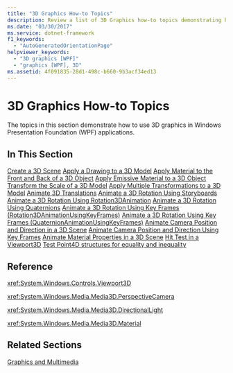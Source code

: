 ```yaml
---
title: "3D Graphics How-to Topics"
description: Review a list of 3D Graphics how-to topics demonstrating how to use 3D graphics in Windows Presentation Foundation (WPF) applications.
ms.date: "03/30/2017"
ms.service: dotnet-framework
f1_keywords: 
  - "AutoGeneratedOrientationPage"
helpviewer_keywords: 
  - "3D graphics [WPF]"
  - "graphics [WPF], 3D"
ms.assetid: 4f091835-28d1-498c-b660-9b3acf34ed13
---
```

# 3D Graphics How-to Topics

The topics in this section demonstrate how to use 3D graphics in Windows Presentation Foundation (WPF) applications.

## In This Section

[Create a 3D Scene](how-to-create-a-3-d-scene.md)
[Apply a Drawing to a 3D Model](how-to-apply-a-drawing-to-a-3-d-model.md)
[Apply Material to the Front and Back of a 3D Object](how-to-apply-material-to-the-front-and-back-of-a-3-d-object.md)
[Apply Emissive Material to a 3D Object](how-to-apply-emissive-material-to-a-3-d-object.md)
[Transform the Scale of a 3D Model](how-to-transform-the-scale-of-a-3-d-model.md)
[Apply Multiple Transformations to a 3D Model](how-to-apply-multiple-transformations-to-a-3-d-model.md)
[Animate 3D Translations](how-to-animate-3-d-translations.md)
[Animate a 3D Rotation Using Storyboards](how-to-animate-a-3-d-rotation-using-storyboards.md)
[Animate a 3D Rotation Using Rotation3DAnimation](how-to-animate-a-3-d-rotation-using-rotation3danimation.md)
[Animate a 3D Rotation Using Quaternions](how-to-animate-a-3-d-rotation-using-quaternions.md)
[Animate a 3D Rotation Using Key Frames (Rotation3DAnimationUsingKeyFrames)](how-to-animate-a-3-d-rotation-using-key-frames.md)
[Animate a 3D Rotation Using Key Frames (QuaternionAnimationUsingKeyFrames)](animate-a-3-d-rotation-quaternionanimationusingkeyframes.md)
[Animate Camera Position and Direction in a 3D Scene](how-to-animate-camera-position-and-direction-in-a-3d-scene.md)
[Animate Camera Position and Direction Using Key Frames](how-to-animate-camera-position-and-direction-using-key-frames.md)
[Animate Material Properties in a 3D Scene](how-to-animate-material-properties-in-a-3-d-scene.md)
[Hit Test in a Viewport3D](how-to-hit-test-in-a-viewport3d.md)
[Test Point4D structures for equality and inequality](how-to-test-point4d-structures-for-equality-and-inequality.md)

## Reference

<xref:System.Windows.Controls.Viewport3D>

<xref:System.Windows.Media.Media3D.PerspectiveCamera>

<xref:System.Windows.Media.Media3D.DirectionalLight>

<xref:System.Windows.Media.Media3D.Material>

## Related Sections

[Graphics and Multimedia](index.md)
